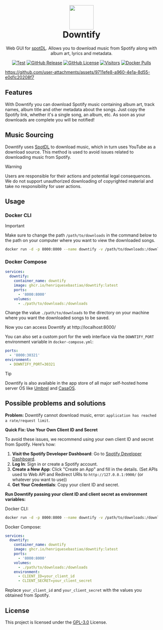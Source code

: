 <h1 align="center">
  <a href="https://github.com/henriquesebastiao/downtify" target="_blank" rel="noopener noreferrer">
    <picture>
      <img width="80" src="assets/icon-without-backgroud.svg">
    </picture>
  </a>
  <br>
  Downtify
</h1>

<p align="center">Web GUI for <a href="https://github.com/spotDL/spotify-downloader">spotDL</a>. Allows you to download music from Spotify along with album art, lyrics and metadata.</p>

<div align="center">
  
[![Test](https://github.com/henriquesebastiao/downtify/actions/workflows/test.yml/badge.svg)](https://github.com/henriquesebastiao/downtify/actions/workflows/test.yml)
[![GitHub Release](https://img.shields.io/github/v/release/henriquesebastiao/downtify?color=blue
)](https://github.com/henriquesebastiao/downtify/releases)
[![GitHub License](https://img.shields.io/github/license/henriquesebastiao/downtify?color=blue
)](/LICENSE)
[![Visitors](https://api.visitorbadge.io/api/visitors?path=henriquesebastiao%2Fdowntify&label=repository%20visits&countColor=%231182c3&style=flat)](https://github.com/henriquesebastiao/downtify)
[![Docker Pulls](https://img.shields.io/docker/pulls/henriquesebastiao/downtify?color=blue
)](https://hub.docker.com/r/henriquesebastiao/downtify)
  
</div>

https://github.com/user-attachments/assets/9711efe8-a960-4e1a-8d55-e0d1c20208f7

## Features

With Downtify you can download Spotify music containing album art, track names, album title and other metadata about the songs. Just copy the Spotify link, whether it's a single song, an album, etc. As soon as your downloads are complete you will be notified!

## Music Sourcing

Downtify uses [SpotDL](https://github.com/spotDL/spotify-downloader) to download music, which in turn uses YouTube as a download source. This method is used to avoid issues related to downloading music from Spotify.

> [!WARNING]
> Users are responsible for their actions and potential legal consequences. We do not support unauthorized downloading of copyrighted material and take no responsibility for user actions.

## Usage

### Docker CLI

> [!IMPORTANT]
> Make sure to change the path `/path/to/downloads` in the command below to the path on your computer where you want to view the downloaded songs.

```bash
docker run -d -p 8000:8000 --name downtify -v /path/to/downloads:/downloads ghcr.io/henriquesebastiao/downtify
```

### Docker Compose

```yaml
services:
  downtify:
    container_name: downtify
    image: ghcr.io/henriquesebastiao/downtify:latest
    ports:
      - '8000:8000'
    volumes:
      - ./path/to/downloads:/downloads
```

Change the value `./path/to/downloads` to the directory on your machine where you want the downloaded songs to be saved.

Now you can access Downtify at http://localhost:8000/

You can also set a custom port for the web interface via the `DOWNTIFY_PORT` environment variable in `docker-compose.yml`:

```yaml
ports:
  - '8000:30321'
environment:
  - DOWNTIFY_PORT=30321 
```

> [!TIP]
> Downtify is also available in the app store of all major self-hosted home server OS like [Umbrel](https://apps.umbrel.com/app/downtify) and [CasaOS](https://casaos.zimaspace.com/).

## Possible problems and solutions

**Problem:** Downtify cannot download music, error: `application has reached a rate/request limit`.

**Quick Fix: Use Your Own Client ID and Secret**

To avoid these issues, we recommend using your own client ID and secret from Spotify. Here’s how:

1. **Visit the Spotify Developer Dashboard**: Go to [Spotify Developer Dashboard](https://developer.spotify.com/dashboard).
2. **Log In**: Sign in or create a Spotify account.
3. **Create a New App**: Click "Create an App" and fill in the details. (Set APIs used to Web API and Redirect URIs to `http://127.0.0.1:9900/` (or whatever you want to use))
4. **Get Your Credentials**: Copy your client ID and secret.

**Run Downtify passing your client ID and client secret as environment variables:**

Docker CLI:

```bash
docker run -d -p 8000:8000 --name downtify -v /path/to/downloads:/downloads -e CLIENT_ID=your_client_id -e CLIENT_SECRET=your_client_secret ghcr.io/henriquesebastiao/downtify
```

Docker Compose:

```yaml
services:
  downtify:
    container_name: downtify
    image: ghcr.io/henriquesebastiao/downtify:latest
    ports:
      - '8000:8000'
    volumes:
      - ./path/to/downloads:/downloads
    environment:
      - CLIENT_ID=your_client_id
      - CLIENT_SECRET=your_client_secret
```

Replace `your_client_id` and `your_client_secret` with the values you obtained from Spotify.

## License

This project is licensed under the [GPL-3.0](/LICENSE) License.
